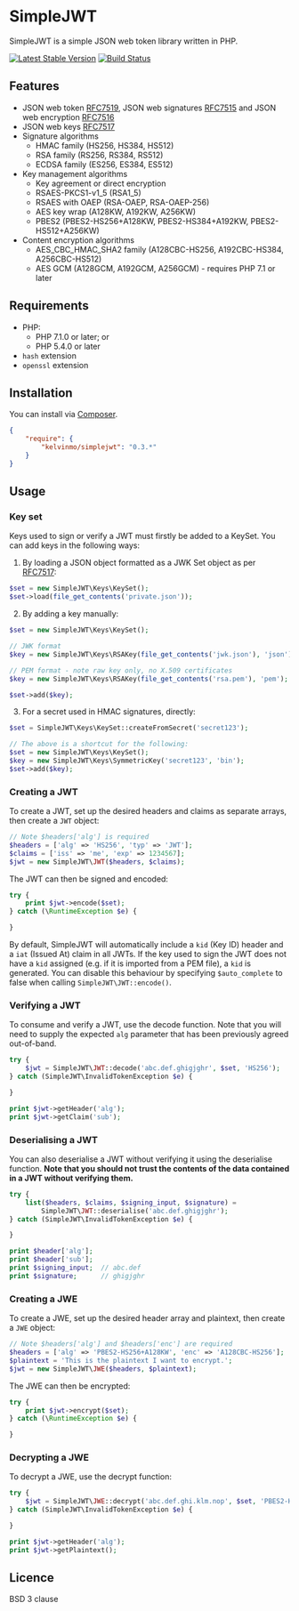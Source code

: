# SimpleJWT

SimpleJWT is a simple JSON web token library written in PHP.

[![Latest Stable Version](https://poser.pugx.org/kelvinmo/simplejwt/v/stable)](https://packagist.org/packages/kelvinmo/simplejwt)
[![Build Status](https://travis-ci.org/kelvinmo/simplejwt.svg?branch=master)](https://travis-ci.org/kelvinmo/simplejwt)

## Features

- JSON web token [RFC7519](http://tools.ietf.org/html/rfc7519),
  JSON web signatures [RFC7515](http://tools.ietf.org/html/rfc7515)
  and JSON web encryption [RFC7516](http://tools.ietf.org/html/rfc7516)
- JSON web keys [RFC7517](http://tools.ietf.org/html/rfc7517)
- Signature algorithms
    * HMAC family (HS256, HS384, HS512)
    * RSA family (RS256, RS384, RS512)
    * ECDSA family (ES256, ES384, ES512)
- Key management algorithms
    * Key agreement or direct encryption
    * RSAES-PKCS1-v1_5 (RSA1_5)
    * RSAES with OAEP (RSA-OAEP, RSA-OAEP-256)
    * AES key wrap (A128KW, A192KW, A256KW)
    * PBES2 (PBES2-HS256+A128KW, PBES2-HS384+A192KW, PBES2-HS512+A256KW)
- Content encryption algorithms
    * AES_CBC_HMAC_SHA2 family (A128CBC-HS256, A192CBC-HS384, A256CBC-HS512)
    * AES GCM (A128GCM, A192GCM, A256GCM) - requires PHP 7.1 or later

## Requirements

- PHP:
    * PHP 7.1.0 or later; or
    * PHP 5.4.0 or later
- `hash` extension
- `openssl` extension

## Installation

You can install via [Composer](http://getcomposer.org/).

```json
{
    "require": {
        "kelvinmo/simplejwt": "0.3.*"
    }
}
```

## Usage

### Key set

Keys used to sign or verify a JWT must firstly be added to a KeySet.  You
can add keys in the following ways:

1. By loading a JSON object formatted as a JWK Set object as per [RFC7517](http://tools.ietf.org/html/rfc7517):

  ```php
  $set = new SimpleJWT\Keys\KeySet();
  $set->load(file_get_contents('private.json'));
  ```

2. By adding a key manually:

  ```php
  $set = new SimpleJWT\Keys\KeySet();

  // JWK format
  $key = new SimpleJWT\Keys\RSAKey(file_get_contents('jwk.json'), 'json');

  // PEM format - note raw key only, no X.509 certificates
  $key = new SimpleJWT\Keys\RSAKey(file_get_contents('rsa.pem'), 'pem');

  $set->add($key);
  ```

3. For a secret used in HMAC signatures, directly:

  ```php
  $set = SimpleJWT\Keys\KeySet::createFromSecret('secret123');

  // The above is a shortcut for the following:
  $set = new SimpleJWT\Keys\KeySet();
  $key = new SimpleJWT\Keys\SymmetricKey('secret123', 'bin');
  $set->add($key);
  ```

### Creating a JWT

To create a JWT, set up the desired headers and claims as separate arrays, then
create a `JWT` object:

```php
// Note $headers['alg'] is required
$headers = ['alg' => 'HS256', 'typ' => 'JWT'];
$claims = ['iss' => 'me', 'exp' => 1234567];
$jwt = new SimpleJWT\JWT($headers, $claims);
```

The JWT can then be signed and encoded:

```php
try {
    print $jwt->encode($set);
} catch (\RuntimeException $e) {

}
```

By default, SimpleJWT will automatically include a `kid` (Key ID) header and
a `iat` (Issued At) claim in all JWTs.  If the key used to sign the JWT does
not have a `kid` assigned (e.g. if it is imported from a PEM file), a `kid`
is generated.  You can disable this behaviour by specifying `$auto_complete`
to false when calling `SimpleJWT\JWT::encode()`.

### Verifying a JWT

To consume and verify a JWT, use the decode function.  Note that you will need
to supply the expected `alg` parameter that has been previously agreed out-of-band.

```php
try {
    $jwt = SimpleJWT\JWT::decode('abc.def.ghigjghr', $set, 'HS256');
} catch (SimpleJWT\InvalidTokenException $e) {

}

print $jwt->getHeader('alg');
print $jwt->getClaim('sub');
```

### Deserialising a JWT

You can also deserialise a JWT without verifying it using the deserialise function.
**Note that you should not trust the contents of the data contained in a JWT without verifying them.**

```php
try {
    list($headers, $claims, $signing_input, $signature) =
        SimpleJWT\JWT::deserialise('abc.def.ghigjghr');
} catch (SimpleJWT\InvalidTokenException $e) {

}

print $header['alg'];
print $header['sub'];
print $signing_input;  // abc.def
print $signature;      // ghigjghr
```

### Creating a JWE

To create a JWE, set up the desired header array and plaintext, then
create a `JWE` object:

```php
// Note $headers['alg'] and $headers['enc'] are required
$headers = ['alg' => 'PBES2-HS256+A128KW', 'enc' => 'A128CBC-HS256'];
$plaintext = 'This is the plaintext I want to encrypt.';
$jwt = new SimpleJWT\JWE($headers, $plaintext);
```

The JWE can then be encrypted:

```php
try {
    print $jwt->encrypt($set);
} catch (\RuntimeException $e) {

}
```

### Decrypting a JWE

To decrypt a JWE, use the decrypt function:

```php
try {
    $jwt = SimpleJWT\JWE::decrypt('abc.def.ghi.klm.nop', $set, 'PBES2-HS256+A128KW');
} catch (SimpleJWT\InvalidTokenException $e) {

}

print $jwt->getHeader('alg');
print $jwt->getPlaintext();
```

## Licence

BSD 3 clause
